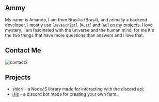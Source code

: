 ## Ammy

My name is Amanda, I am from Brasilia (Brasil), and primally a backend developer, I mostly use [`Javascript`], [`Rust`] and [`GO`] on my projects. I love mystery, I am fascinated with the universe and the human mind, for me it's the two things that have more questions than answers and I love that.

## Contact Me

![contact2](https://img.shields.io/static/v1?logo=discord&label=&message=Jessica%20Monroe%230649&color=555&logoColor=AAA&style=flat-square)

## Projects

- [shiori](https://github.com/shiorijs/shiori) - a NodeJS library made for interacting with the discord api;
- [isis](https://discord.com/oauth2/authorize?client_id=800118385979424779&permissions=2147535936&scope=bot%20applications.commands) - a discord bot made for creating your own farm.
